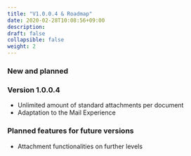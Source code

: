 ```yaml
---
title: "V1.0.0.4 & Roadmap"
date: 2020-02-28T10:08:56+09:00
description: 
draft: false
collapsible: false
weight: 2
---
```

### New and planned

### Version 1.0.0.4
- Unlimited amount of standard attachments per document
- Adaptation to the Mail Experience

### Planned features for future versions
- Attachment functionalities on further levels

